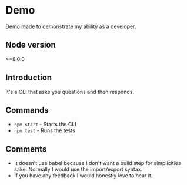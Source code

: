 # Demo

Demo made to demonstrate my ability as a developer.

## Node version

\>=8.0.0

## Introduction

It's a CLI that asks you questions and then responds.

## Commands

- `npm start` - Starts the CLI
- `npm test`  - Runs the tests

## Comments

- It doesn't use babel because I don't want a build step for simplicities sake. Normally I would use the import/export syntax.
- If you have any feedback I would honestly love to hear it.
